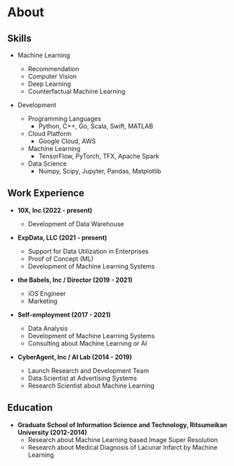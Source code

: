 # About

## Skills

- Machine Learning

  - Recommendation
  - Computer Vision
  - Deep Learning
  - Counterfactual Machine Learning

- Development
  - Programming Languages
    - Python, C++, Go, Scala, Swift, MATLAB
  - Cloud Platform
    - Google Cloud, AWS
  - Machine Learning
    - TensorFlow, PyTorch, TFX, Apache Spark
  - Data Science
    - Numpy, Scipy, Jupyter, Pandas, Matplotlib

## Work Experience

- **10X, Inc (2022 - present)**

  - Development of Data Warehouse

- **ExpData, LLC (2021 - present)**

  - Support for Data Utilization in Enterprises
  - Proof of Concept (ML)
  - Development of Machine Learning Systems

* **the Babels, Inc / Director (2019 - 2021)**

  - iOS Engineer
  - Marketing

* **Self-employment (2017 - 2021)**

  - Data Analysis
  - Development of Machine Learning Systems
  - Consulting about Machine Learning or AI

* **CyberAgent, Inc / AI Lab (2014 - 2019)**
  - Launch Research and Development Team
  - Data Scientist at Advertising Systems
  - Research Scientist about Machine Learning

## Education

- **Graduate School of Information Science and Technology, Ritsumeikan University (2012-2014)**
  - Research about Machine Learning based Image Super Resolution
  - Research about Medical Diagnosis of Lacunar Infarct by Machine Learning
